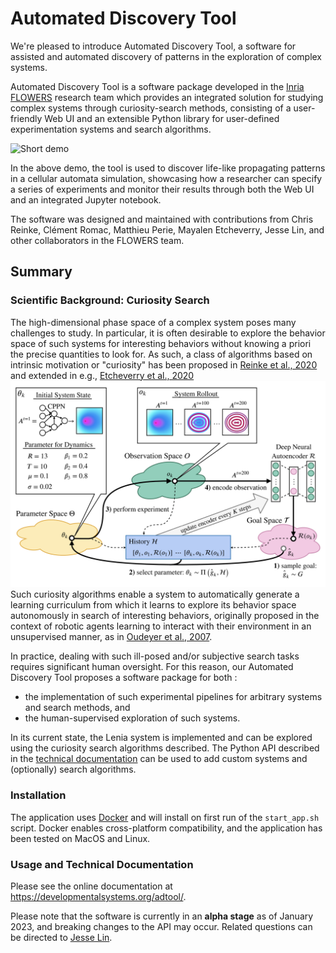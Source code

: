 # Automated Discovery Tool
We're pleased to introduce Automated Discovery Tool, a software for assisted 
and automated discovery of patterns in the exploration of complex systems.

Automated Discovery Tool is a software package developed in the 
[Inria FLOWERS](https://flowers.inria.fr) research team which provides an 
integrated solution for studying complex systems through curiosity-search 
methods, consisting of a user-friendly Web UI and an extensible Python library 
for user-defined experimentation systems and search algorithms. 

![Short demo](demo.gif)

In the above demo, the tool is used to discover life-like propagating patterns
in a cellular automata simulation, showcasing how a researcher can specify
a series of experiments and monitor their results through both the Web UI and 
an integrated Jupyter notebook.

The software was designed and maintained with contributions from Chris Reinke, 
Clément Romac, Matthieu Perie, Mayalen Etcheverry, Jesse Lin, 
and other collaborators in the FLOWERS team.
## Summary
### Scientific Background: Curiosity Search
The high-dimensional phase space of a complex system poses many challenges to
study. In particular, it is often desirable to explore the behavior space of
such systems for interesting behaviors without knowing a priori the precise
quantities to look for. As such, a class of algorithms based on intrinsic
motivation or "curiosity" has been proposed in 
[Reinke et al., 2020](https://arxiv.org/abs/1908.06663) and extended in
e.g., [Etcheverry et al., 2020](https://arxiv.org/abs/2007.01195)
![Lenia](lenia.png)
Such curiosity algorithms enable a system to automatically generate a
learning curriculum from which it learns to explore its behavior space
autonomously in search of interesting behaviors, originally proposed in the
context of robotic agents learning to interact with their environment
in an unsupervised manner, as in 
[Oudeyer et al., 2007](https://ieeexplore.ieee.org/document/4141061).

In practice, dealing with such ill-posed and/or subjective search tasks requires
significant human oversight. For this reason, our Automated Discovery Tool 
proposes a software package for both :
- the implementation of such experimental
pipelines for arbitrary systems and search methods, and
- the human-supervised exploration of such systems.

In its current state, the Lenia system is implemented and can be explored
using the curiosity search algorithms described. The Python API described in 
the [technical documentation](https://developmentalsystems.org/adtool/) can be
used to add custom systems and (optionally) search algorithms.
### Installation
The application uses [Docker](https://www.docker.com) and will install
on first run of the `start_app.sh` script. Docker enables cross-platform 
compatibility, and the application has been tested on MacOS and Linux.
### Usage and Technical Documentation
Please see the online documentation at https://developmentalsystems.org/adtool/.

Please note that the software is currently in an **alpha stage** as of January
2023, and breaking changes to the API may occur. Related questions can be
directed to [Jesse Lin](https://github.com/jesseylin).
